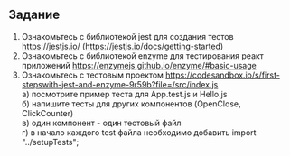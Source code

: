 ## Задание

1) Ознакомьтесь с библиотекой jest для создания тестов https://jestjs.io/ (https://jestjs.io/docs/getting-started)  
2) Ознакомьтесь с библиотекой enzyme для тестирования реакт приложений https://enzymejs.github.io/enzyme/#basic-usage  
3) Ознакомьтесь с тестовым проектом https://codesandbox.io/s/first-stepswith-jest-and-enzyme-9r59b?file=/src/index.js  
  а) посмотрите пример теста для App.test.js и Hello.js  
  б) напишите тесты для других компонентов (OpenClose, ClickCounter)  
  в) один компонент - один тестовый файл  
  г) в начало каждого test файла необходимо добавить import "../setupTests";  
